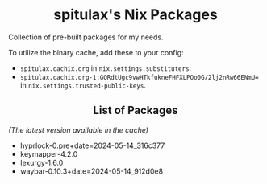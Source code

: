 <h1 align="center">spitulax's Nix Packages</h1>

Collection of pre-built packages for my needs.

To utilize the binary cache, add these to your config:
- `spitulax.cachix.org` in `nix.settings.substituters`.
- `spitulax.cachix.org-1:GQRdtUgc9vwHTkfukneFHFXLPOo0G/2lj2nRw66ENmU=` in `nix.settings.trusted-public-keys`.

<h2 align="center">List of Packages</h2>

_(The latest version available in the cache)_

- hyprlock-0.pre+date=2024-05-14_316c377
- keymapper-4.2.0
- lexurgy-1.6.0
- waybar-0.10.3+date=2024-05-14_912d0e8
